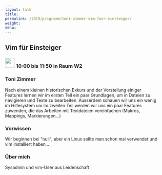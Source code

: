 ```yaml
---
layout: talk
title:
permalink: /2019/programm/toni-zimmer-vim-fuer-einsteiger/
weight:
menu:
---
```

## Vim für Einsteiger

### <img height = "32" src="../../../images/workshop.svg"> 10:00 bis 11:50 in Raum W2

### Toni Zimmer

Nach einem kleinen historischen Exkurs und der Vorstellung einiger Features lernen wir im ersten Teil ein paar Grundlagen, um in Dateien zu navigieren und Texte zu bearbeiten. Ausserdem schauen wir uns ein wenig im Hilfesystem um Im zweiten Teil werden wir uns ein paar Features zuwenden, die das Arbeiten mit Textdateien vereinfachen (Makros, Mappings, Markierungen...) 

### Vorwissen

Wir beginnen bei "null", aber ein Linux sollte man schon mal verwendet und vim installiert haben...

### Über mich

Sysadmin und vim-User aus Leidenschaft

